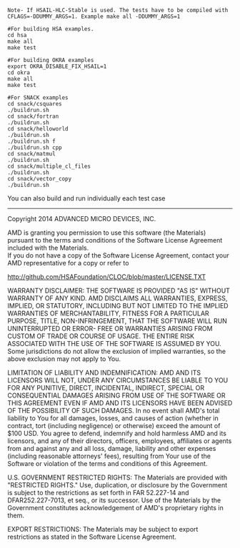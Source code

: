 ```
Note- If HSAIL-HLC-Stable is used. The tests have to be compiled with CFLAGS=-DDUMMY_ARGS=1. Example make all -DDUMMY_ARGS=1

#For building HSA examples. 
cd hsa 
make all
make test

#For building OKRA examples
export OKRA_DISABLE_FIX_HSAIL=1
cd okra
make all
make test

#For SNACK examples
cd snack/csquares
./buildrun.sh
cd snack/fortran
./buildrun.sh
cd snack/helloworld
./buildrun.sh
./buildrun.sh f
./buildrun.sh cpp
cd snack/matmul
./buildrun.sh
cd snack/multiple_cl_files
./buildrun.sh
cd snack/vector_copy
./buildrun.sh
```
You can also build and run individually each test case

----------

Copyright 2014 ADVANCED MICRO DEVICES, INC.  

AMD is granting you permission to use this software (the Materials) pursuant to the 
terms and conditions of the Software License Agreement included with the Materials.  
If you do not have a copy of the Software License Agreement, contact your AMD 
representative for a copy or refer to 

  http://github.com/HSAFoundation/CLOC/blob/master/LICENSE.TXT

WARRANTY DISCLAIMER: THE SOFTWARE IS PROVIDED "AS IS" WITHOUT WARRANTY OF ANY 
KIND.  AMD DISCLAIMS ALL WARRANTIES, EXPRESS, IMPLIED, OR STATUTORY, INCLUDING BUT NOT 
LIMITED TO THE IMPLIED WARRANTIES OF MERCHANTABILITY, FITNESS FOR A PARTICULAR 
PURPOSE, TITLE, NON-INFRINGEMENT, THAT THE SOFTWARE WILL RUN UNINTERRUPTED OR ERROR-
FREE OR WARRANTIES ARISING FROM CUSTOM OF TRADE OR COURSE OF USAGE.  THE ENTIRE RISK 
ASSOCIATED WITH THE USE OF THE SOFTWARE IS ASSUMED BY YOU.  Some jurisdictions do not 
allow the exclusion of implied warranties, so the above exclusion may not apply to You. 

LIMITATION OF LIABILITY AND INDEMNIFICATION:  AMD AND ITS LICENSORS WILL NOT, 
UNDER ANY CIRCUMSTANCES BE LIABLE TO YOU FOR ANY PUNITIVE, DIRECT, INCIDENTAL, 
INDIRECT, SPECIAL OR CONSEQUENTIAL DAMAGES ARISING FROM USE OF THE SOFTWARE OR THIS 
AGREEMENT EVEN IF AMD AND ITS LICENSORS HAVE BEEN ADVISED OF THE POSSIBILITY OF SUCH 
DAMAGES.  In no event shall AMD's total liability to You for all damages, losses, and 
causes of action (whether in contract, tort (including negligence) or otherwise) 
exceed the amount of $100 USD.  You agree to defend, indemnify and hold harmless 
AMD and its licensors, and any of their directors, officers, employees, affiliates or 
agents from and against any and all loss, damage, liability and other expenses 
(including reasonable attorneys' fees), resulting from Your use of the Software or 
violation of the terms and conditions of this Agreement.  

U.S. GOVERNMENT RESTRICTED RIGHTS: The Materials are provided with "RESTRICTED RIGHTS." 
Use, duplication, or disclosure by the Government is subject to the restrictions as set 
forth in FAR 52.227-14 and DFAR252.227-7013, et seq., or its successor.  Use of the 
Materials by the Government constitutes acknowledgement of AMD's proprietary rights in them.

EXPORT RESTRICTIONS: The Materials may be subject to export restrictions as stated in the 
Software License Agreement.

```
